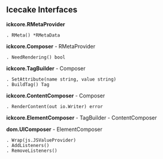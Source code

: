 ## Icecake Interfaces

**ickcore.RMetaProvider**

	. RMeta() *RMetaData

**ickcore.Composer**
	- RMetaProvider

	. NeedRendering() bool

**ickcore.TagBuilder**
	- Composer

	. SetAttribute(name string, value string)
	. BuildTag() Tag

**ickcore.ContentComposer**
	- Composer

	. RenderContent(out io.Writer) error

**ickcore.ElementComposer**
	- TagBuilder
	- ContentComposer

**dom.UIComposer**
    - ElementComposer

	. Wrap(js.JSValueProvider)
	. AddListeners()
	. RemoveListeners()


